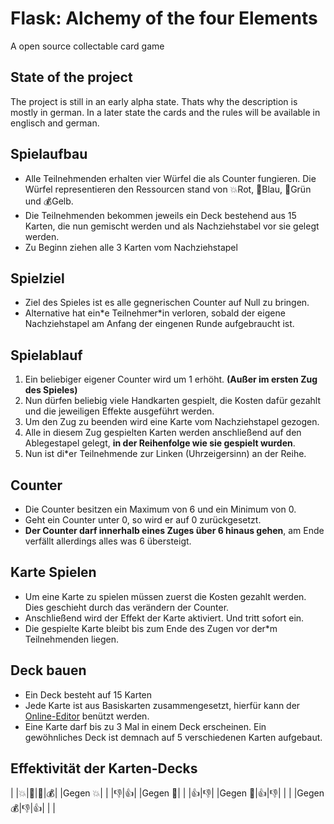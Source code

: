 # Flask: Alchemy of the four Elements

A open source collectable card game

## State of the project

The project is still in an early alpha state. Thats why the description is mostly in german. In a later state the cards and the rules will be available in englisch and german.

## Spielaufbau

* Alle Teilnehmenden erhalten vier Würfel die als Counter fungieren. Die Würfel representieren den Ressourcen stand von 💥Rot, 📘Blau, 💚Grün und 💰Gelb.
* Die Teilnehmenden bekommen jeweils ein Deck bestehend aus 15 Karten, die nun gemischt werden und als Nachziehstabel vor sie gelegt werden.
* Zu Beginn ziehen alle 3 Karten vom Nachziehstapel

## Spielziel

* Ziel des Spieles ist es alle gegnerischen Counter auf Null zu bringen.
* Alternative hat ein\*e Teilnehmer\*in verloren, sobald der eigene Nachziehstapel am Anfang der eingenen Runde aufgebraucht ist.

## Spielablauf

1. Ein beliebiger eigener Counter wird um 1 erhöht. **(Außer im ersten Zug des Spieles)**
2. Nun dürfen beliebig viele Handkarten gespielt, die Kosten dafür gezahlt und die jeweiligen Effekte ausgeführt werden.
3. Um den Zug zu beenden wird eine Karte vom Nachziehstapel gezogen.
4. Alle in diesem Zug gespielten Karten werden anschließend auf den Ablegestapel gelegt, **in der Reihenfolge wie sie gespielt wurden**.
5. Nun ist di\*er Teilnehmende zur Linken (Uhrzeigersinn) an der Reihe.

## Counter

* Die Counter besitzen ein Maximum von 6 und ein Minimum von 0.
* Geht ein Counter unter 0, so wird er auf 0 zurückgesetzt.
* **Der Counter darf innerhalb eines Zuges über 6 hinaus gehen**, am Ende verfällt allerdings alles was 6 übersteigt.

## Karte Spielen

* Um eine Karte zu spielen müssen zuerst die Kosten gezahlt werden. Dies geschieht durch das verändern der Counter.
* Anschließend wird der Effekt der Karte aktiviert. Und tritt sofort ein.
* Die gespielte Karte bleibt bis zum Ende des Zugen vor der\*m Teilnehmenden liegen.

## Deck bauen

* Ein Deck besteht auf 15 Karten
* Jede Karte ist aus Basiskarten zusammengesetzt, hierfür kann der [Online-Editor](https://orasund.github.io/flask/) benützt werden.
* Eine Karte darf bis zu 3 Mal in einem Deck erscheinen. Ein gewöhnliches Deck ist demnach auf 5 verschiedenen Karten aufgebaut.

## Effektivität der Karten-Decks

|         |💥|📘|💚|💰|
|Gegen 💥|   |  |👎|👍|
|Gegen 📘|   |  |👍|👎|
|Gegen 💚|👍|👎|  |  |
|Gegen 💰|👎|👍|  |   |